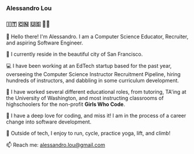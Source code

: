 ### Alessandro Lou
### 🇮🇹 🇨🇳 🇺🇸 🏳️‍🌈


👋 Hello there! I'm Alessandro. I am a Computer Science Educator, Recruiter, and aspiring Software Engineer.

🏡 I currently reside in the beautiful city of San Francisco. 

💻 I have been working at an EdTech startup based for the past year, overseeing the Computer Science Instructor Recruitment Pipeline, hiring hundreds of instructors, and dabbling in some curriculum development.

🌱 I have worked several different educational roles, from tutoring, TA'ing at the University of Washington, and most instructing classrooms of highschoolers for the non-profit **Girls Who Code**.

💞️ I have a deep love for coding, and miss it! I am in the process of a career change into software development. 

🚴 Outside of tech, I enjoy to run, cycle, practice yoga, lift, and climb! 

📫 Reach me: alessandro.lou@gmail.com

<!---
alemaulou/alemaulou is a ✨ special ✨ repository because its `README.md` (this file) appears on your GitHub profile.
You can click the Preview link to take a look at your changes.
--->
